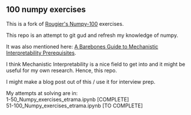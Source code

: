 ## 100 numpy exercises

This is a fork of [Rougier's Numpy-100](https://github.com/rougier/numpy-100) exercises.  

This repo is an attempt to git gud and refresh my knowledge of numpy.

It was also mentioned here: [A Barebones Guide to Mechanistic Interpretability Prerequisites](https://www.neelnanda.io/mechanistic-interpretability/prereqs).

I think Mechanistic Interpretability is a nice field to get into and it might be useful for my own research. Hence, this repo.  

I might make a blog post out of this / use it for interview prep.

My attempts at solving are in:  
1-50_Numpy_exercises_etrama.ipynb [COMPLETE]  
51-100_Numpy_exercises_etrama.ipynb [TO COMPLETE]  